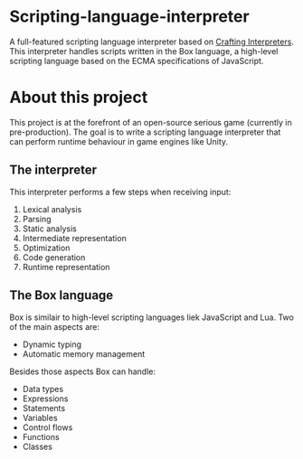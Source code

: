 # Scripting-language-interpreter
A full-featured scripting language interpreter based on [Crafting Interpreters](http://craftinginterpreters.com/).
This interpreter handles scripts written in the Box language, a high-level scripting language based on the ECMA specifications of JavaScript.

# About this project
This project is at the forefront of an open-source serious game (currently in pre-production). The goal is to write a scripting language interpreter that can perform runtime behaviour in game engines like Unity.

## The interpreter
This interpreter performs a few steps when receiving input:
1. Lexical analysis
2. Parsing
3. Static analysis
4. Intermediate representation
5. Optimization
6. Code generation
7. Runtime representation

## The Box language
Box is similair to high-level scripting languages liek JavaScript and Lua. Two of the main aspects are:
- Dynamic typing
- Automatic memory management

Besides those aspects Box can handle:
- Data types
- Expressions
- Statements
- Variables
- Control flows
- Functions
- Classes
